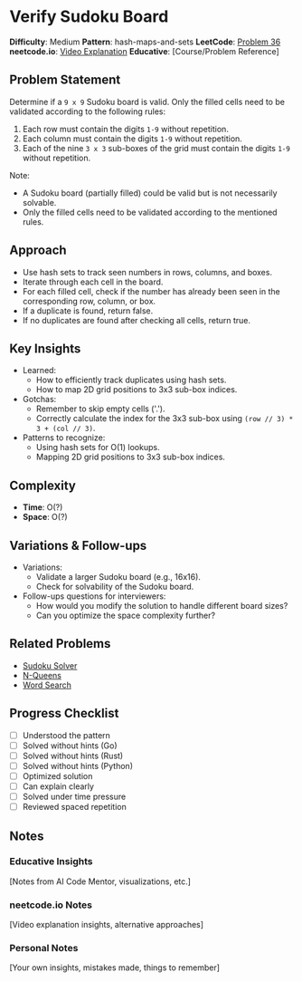 # Verify Sudoku Board

**Difficulty**: Medium
**Pattern**: hash-maps-and-sets
**LeetCode**: [Problem 36](https://leetcode.com/problems/valid-sudoku/)
**neetcode.io**: [Video Explanation](https://youtu.be/TjFXEUCMqI8)
**Educative**: [Course/Problem Reference]

## Problem Statement
Determine if a `9 x 9` Sudoku board is valid. Only the filled cells need to be validated according to the following rules:

1. Each row must contain the digits `1-9` without repetition.
2. Each column must contain the digits `1-9` without repetition.
3. Each of the nine `3 x 3` sub-boxes of the grid must contain the digits `1-9` without repetition.

Note:

- A Sudoku board (partially filled) could be valid but is not necessarily solvable.
- Only the filled cells need to be validated according to the mentioned rules.


## Approach
- Use hash sets to track seen numbers in rows, columns, and boxes.
- Iterate through each cell in the board.
- For each filled cell, check if the number has already been seen in the corresponding row, column, or box.
- If a duplicate is found, return false.
- If no duplicates are found after checking all cells, return true.

## Key Insights
- Learned:
  - How to efficiently track duplicates using hash sets.
  - How to map 2D grid positions to 3x3 sub-box indices.
- Gotchas:
  - Remember to skip empty cells ('.').
  - Correctly calculate the index for the 3x3 sub-box using `(row // 3) * 3 + (col // 3)`.
- Patterns to recognize:
  - Using hash sets for O(1) lookups.
  - Mapping 2D grid positions to 3x3 sub-box indices.

## Complexity
- **Time**: O(?)
- **Space**: O(?)

## Variations & Follow-ups
- Variations:
  - Validate a larger Sudoku board (e.g., 16x16).
  - Check for solvability of the Sudoku board.
- Follow-ups questions for interviewers:
  - How would you modify the solution to handle different board sizes?
  - Can you optimize the space complexity further?
## Related Problems
- [Sudoku Solver](https://leetcode.com/problems/sudoku-solver/)
- [N-Queens](https://leetcode.com/problems/n-queens/)
- [Word Search](https://leetcode.com/problems/word-search/)

## Progress Checklist
- [ ] Understood the pattern
- [ ] Solved without hints (Go)
- [ ] Solved without hints (Rust)
- [ ] Solved without hints (Python)
- [ ] Optimized solution
- [ ] Can explain clearly
- [ ] Solved under time pressure
- [ ] Reviewed spaced repetition

## Notes
### Educative Insights
[Notes from AI Code Mentor, visualizations, etc.]

### neetcode.io Notes
[Video explanation insights, alternative approaches]

### Personal Notes
[Your own insights, mistakes made, things to remember]

